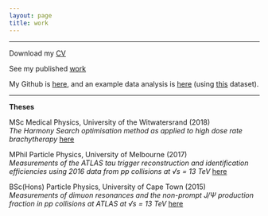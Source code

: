 ```yaml
---
layout: page
title: work
---
```

<hr>

<p>
Download my <a href="{{ site.baseurl }}/CV_physics.pdf">CV</a>
</p>
<p>
See my published <a href="https://orcid.org/0000-0001-9815-5411/print"> work</a>
</p>
My Github is <a href="https://github.com/lhmason"> here</a>, and an example data analysis is <a href="{{ site.baseurl }}/ML example/Titanic-task-Mason.ipynb">here</a> (using <a href="{{ site.baseurl }}/ML example/titanic.csv">this</a> dataset).

 <hr> 
<div class="boxed">
 <b> Theses </b>
<p>
 MSc Medical Physics, University of the Witwatersrand (2018) <br>
 <i> The Harmony Search optimisation method as applied
  to high dose rate brachytherapy </i><a href="{{ site.baseurl }}/MSc.pdf">here</a>
 </p>
  <p>
 MPhil Particle Physics, University of Melbourne (2017) <br>
 <i>  Measurements of the ATLAS tau trigger
reconstruction and identification efficiencies using
2016 data from pp collisions at √s = 13 TeV </i> <a href="{{ site.baseurl }}/MPhil-compressed.pdf">here</a>
 </p>
  <p>
 BSc(Hons) Particle Physics, University of Cape Town (2015) <br>
   <i> Measurements of dimuon resonances and
the non-prompt J/Ψ production fraction in
    pp collisions at ATLAS at √s = 13 TeV </i> <a href="{{ site.baseurl }}/BScHons.pdf">here</a>
 </p>
</div>
